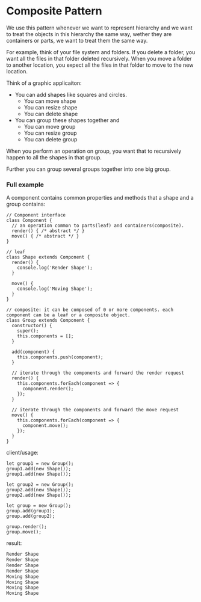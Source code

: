 # Composite Pattern


We use this pattern whenever we want to represent hierarchy and we want to treat the objects in this hierarchy the same way, wether they are containers or parts, we want to treat them the same way. 

For example, think of your file system and folders. If you delete a folder, you want all the files in that folder deleted recursively. When you move a folder to another location, you expect all the files in that folder to move to the new location.

Think of a graphic applicaiton:
- You can add shapes like squares and circles. 
  - You can move shape
  - You can resize shape
  - You can delete shape
- You can group these shapes together and
  - You can move group
  - You can resize group
  - You can delete group

When you perform an operation on group, you want that to recursively happen to all the shapes in that group.

Further you can group several groups together into one big group. 

### Full example

A component contains common properties and methods that a shape and a group contains:
```
// Component interface
class Component {
  // an operation common to parts(leaf) and containers(composite).
  render() { /* abstract */ }
  move() { /* abstract */ }
}
```

```
// leaf
class Shape extends Component {
  render() {
    console.log('Render Shape');
  }

  move() {
    console.log('Moving Shape');
  }
}
```

```
// composite: it can be composed of 0 or more components. each component can be a leaf or a composite object. 
class Group extends Component {
  constructor() {
    super();
    this.components = [];
  }

  add(component) {
    this.components.push(component);
  }

  // iterate through the components and forward the render request
  render() {
    this.components.forEach(component => {
      component.render();
    });
  }

  // iterate through the components and forward the move request
  move() {
    this.components.forEach(component => {
      component.move();
    });
  }
}
```

client/usage:
```
let group1 = new Group();
group1.add(new Shape());
group1.add(new Shape());

let group2 = new Group();
group2.add(new Shape());
group2.add(new Shape());

let group = new Group();
group.add(group1);
group.add(group2);

group.render();
group.move();
```

result:
```bash
Render Shape
Render Shape
Render Shape
Render Shape
Moving Shape
Moving Shape
Moving Shape
Moving Shape
```